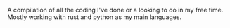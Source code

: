 A compilation of all the coding I've done or a looking to do in my free time. Mostly working with rust and python as my main languages.


